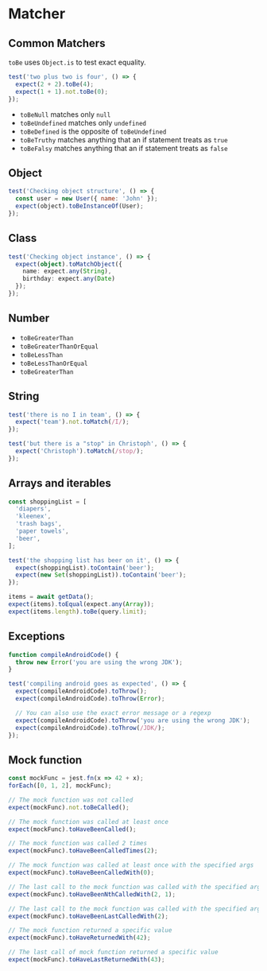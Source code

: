 # Matcher

## Common Matchers

`toBe` uses `Object.is` to test exact equality.

```js
test('two plus two is four', () => {
  expect(2 + 2).toBe(4);
  expect(1 + 1).not.toBe(0);
});
```

- `toBeNull` matches only `null`
- `toBeUndefined` matches only `undefined`
- `toBeDefined` is the opposite of `toBeUndefined`
- `toBeTruthy` matches anything that an if statement treats as `true`
- `toBeFalsy` matches anything that an if statement treats as `false`


## Object

```js
test('Checking object structure', () => {
  const user = new User({ name: 'John' });
  expect(object).toBeInstanceOf(User);
});
```

## Class

```ts
test('Checking object instance', () => {
  expect(object).toMatchObject({ 
    name: expect.any(String), 
    birthday: expect.any(Date) 
  });
});
```

## Number

- `toBeGreaterThan`
- `toBeGreaterThanOrEqual`
- `toBeLessThan`
- `toBeLessThanOrEqual`
- `toBeGreaterThan`


## String

```js
test('there is no I in team', () => {
  expect('team').not.toMatch(/I/);
});

test('but there is a "stop" in Christoph', () => {
  expect('Christoph').toMatch(/stop/);
});
```


## Arrays and iterables

```js
const shoppingList = [
  'diapers',
  'kleenex',
  'trash bags',
  'paper towels',
  'beer',
];

test('the shopping list has beer on it', () => {
  expect(shoppingList).toContain('beer');
  expect(new Set(shoppingList)).toContain('beer');
});
```

```ts
items = await getData();
expect(items).toEqual(expect.any(Array));
expect(items.length).toBe(query.limit);
```

## Exceptions

```js
function compileAndroidCode() {
  throw new Error('you are using the wrong JDK');
}

test('compiling android goes as expected', () => {
  expect(compileAndroidCode).toThrow();
  expect(compileAndroidCode).toThrow(Error);

  // You can also use the exact error message or a regexp
  expect(compileAndroidCode).toThrow('you are using the wrong JDK');
  expect(compileAndroidCode).toThrow(/JDK/);
});
```


## Mock function

```js
const mockFunc = jest.fn(x => 42 + x);
forEach([0, 1, 2], mockFunc);

// The mock function was not called
expect(mockFunc).not.toBeCalled();

// The mock function was called at least once
expect(mockFunc).toHaveBeenCalled();

// The mock function was called 2 times
expect(mockFunc).toHaveBeenCalledTimes(2);

// The mock function was called at least once with the specified args
expect(mockFunc).toHaveBeenCalledWith(0);

// The last call to the mock function was called with the specified args
expect(mockFunc).toHaveBeenNthCalledWith(2, 1);

// The last call to the mock function was called with the specified args
expect(mockFunc).toHaveBeenLastCalledWith(2);

// The mock function returned a specific value
expect(mockFunc).toHaveReturnedWith(42);

// The last call of mock function returned a specific value
expect(mockFunc).toHaveLastReturnedWith(43);
```